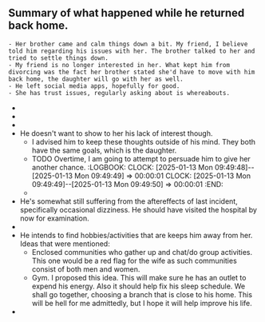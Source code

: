 ## Summary of what happened while he returned back home.
	- Her brother came and calm things down a bit. My friend, I believe told him regarding his issues with her. The brother talked to her and tried to settle things down.
	- My friend is no longer interested in her. What kept him from divorcing was the fact her brother stated she'd have to move with him back home, the daughter will go with her as well.
	- He left social media apps, hopefully for good.
	- She has trust issues, regularly asking about is whereabouts.
-
-
-
- He doesn't want to show to her his lack of interest though.
	- I advised him to keep these thoughts outside of his mind. They both have the same goals, which is the daughter.
	- TODO Overtime, I am going to attempt to persuade him to give her another chance.
	  :LOGBOOK:
	  CLOCK: [2025-01-13 Mon 09:49:48]--[2025-01-13 Mon 09:49:49] =>  00:00:01
	  CLOCK: [2025-01-13 Mon 09:49:49]--[2025-01-13 Mon 09:49:50] =>  00:00:01
	  :END:
	-
- He's somewhat still suffering from the aftereffects of last incident, specifically occasional dizziness. He should have visited the hospital by now for examination.
-
- He intends to find hobbies/activities that are keeps him away from her. Ideas that were mentioned:
	- Enclosed communities who gather up and chat/do group activities. This one would be a red flag for the wife as such communities consist of both men and women.
	- Gym. I proposed this idea. This will make sure he has an outlet to expend his energy. Also it should help fix his sleep schedule. We shall go together, choosing a branch that is close to his home. This will be hell for me admittedly, but I hope it will help improve his life.
-